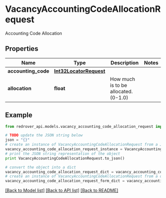 # VacancyAccountingCodeAllocationRequest

Accounting Code Allocation

## Properties
Name | Type | Description | Notes
------------ | ------------- | ------------- | -------------
**accounting_code** | [**Int32LocatorRequest**](Int32LocatorRequest.md) |  | 
**allocation** | **float** | How much is to be allocated. (0-1.0) | 

## Example

```python
from redrover_api.models.vacancy_accounting_code_allocation_request import VacancyAccountingCodeAllocationRequest

# TODO update the JSON string below
json = "{}"
# create an instance of VacancyAccountingCodeAllocationRequest from a JSON string
vacancy_accounting_code_allocation_request_instance = VacancyAccountingCodeAllocationRequest.from_json(json)
# print the JSON string representation of the object
print VacancyAccountingCodeAllocationRequest.to_json()

# convert the object into a dict
vacancy_accounting_code_allocation_request_dict = vacancy_accounting_code_allocation_request_instance.to_dict()
# create an instance of VacancyAccountingCodeAllocationRequest from a dict
vacancy_accounting_code_allocation_request_form_dict = vacancy_accounting_code_allocation_request.from_dict(vacancy_accounting_code_allocation_request_dict)
```
[[Back to Model list]](../README.md#documentation-for-models) [[Back to API list]](../README.md#documentation-for-api-endpoints) [[Back to README]](../README.md)


